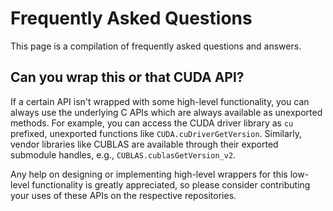# Frequently Asked Questions

This page is a compilation of frequently asked questions and answers.


## Can you wrap this or that CUDA API?

If a certain API isn't wrapped with some high-level functionality, you can always use the
underlying C APIs which are always available as unexported methods. For example, you can
access the CUDA driver library as `cu` prefixed, unexported functions like
`CUDA.cuDriverGetVersion`. Similarly, vendor libraries like CUBLAS are available through
their exported submodule handles, e.g., `CUBLAS.cublasGetVersion_v2`.

Any help on designing or implementing high-level wrappers for this low-level functionality
is greatly appreciated, so please consider contributing your uses of these APIs on the
respective repositories.

